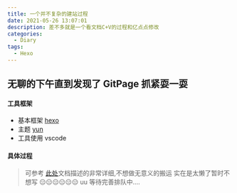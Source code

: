 ```yaml
---
title: 一个并不复杂的建站过程
date: 2021-05-26 13:07:01
description: 差不多就是一个看文档C+V的过程和亿点点修改
categories:
  - Diary
tags:
  - Hexo
---
```


## 无聊的下午直到发现了 GitPage 抓紧耍一耍
#### 工具框架
  + 基本框架 [hexo](https://hexo.io/zh-cn/)
  + 主题 [yun](https://yun.yunyoujun.cn/guide/)
  + 工具使用 vscode
#### 具体过程
  > 可参考 [此处](https://www.yunyoujun.cn/share/how-to-build-your-site/)文档描述的非常详细,不想做无意义的搬运
  > 实在是太懒了暂时不想写 😑😑😑😑😑😑
uu 等待完善排队中....
